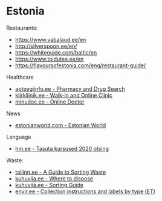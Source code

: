 # Estonia

Restaurants:
- <https://www.vabalaud.ee/en>
- <http://silverspoon.ee/en/>
- <https://whiteguide.com/baltic/en>
- <https://www.toidutee.ee/en>
- <https://flavoursofestonia.com/eng/restaurant-guide/>


Healthcare
- [apteegiinfo.ee - Pharmacy and Drug Search](http://apteegiinfo.ee/)
- [kiirkliinik.ee - Walk-in and Online Clinic](https://kiirkliinik.ee/)
- [minudoc.ee - Online Doctor](https://www.minudoc.ee/)

News
- [estonianworld.com - Estonian World](https://estonianworld.com/)

Language
- [hm.ee - Tasuta kursused 2020 otsing](https://www.hm.ee/en/kursused)

Waste:
- [tallinn.ee - A Guide to Sorting Waste](https://www.tallinn.ee/eng/A-Guide-to-Sorting-Waste)
- [kuhuviia.ee - Where to dispose](https://kuhuviia.ee)
- [kuhuviia.ee - Sorting Guide](https://kuhuviia.ee/sorting-guide)
- [envir.ee - Collection instructions and labels by type (ET)](https://www.envir.ee/et/liigiti-kogumise-juhendid-ja-sildid)
